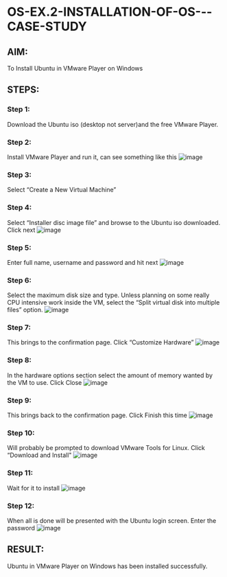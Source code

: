 # OS-EX.2-INSTALLATION-OF-OS---CASE-STUDY

## AIM:
To Install Ubuntu in VMware Player on Windows
## STEPS:
### Step 1:
Download the Ubuntu iso (desktop not server)and the free VMware Player.
### Step 2:
Install VMware Player and run it, can see something like this
![image](https://github.com/Bmohamedathil/OS-EX.2-INSTALLATION-OF-OS---CASE-STUDY/assets/119560261/6e16e269-9d2d-4746-84d3-88fdcc4e1b2c)
### Step 3:
Select “Create a New Virtual Machine”
### Step 4:
Select “Installer disc image file” and browse to the Ubuntu iso downloaded. Click next
![image](https://github.com/Bmohamedathil/OS-EX.2-INSTALLATION-OF-OS---CASE-STUDY/assets/119560261/9b1485c4-539c-4899-806f-9111ab045f8e)
### Step 5:
Enter full name, username and password and hit next
![image](https://github.com/Bmohamedathil/OS-EX.2-INSTALLATION-OF-OS---CASE-STUDY/assets/119560261/e80fcb74-8fd7-4013-9113-15a46514f855)
### Step 6:
Select the maximum disk size and type. Unless planning on some really CPU intensive work inside the VM, select the “Split virtual disk into multiple files” option. 
![image](https://github.com/Bmohamedathil/OS-EX.2-INSTALLATION-OF-OS---CASE-STUDY/assets/119560261/acb1778e-6283-43b0-b8de-ed7786facf37)
### Step 7:
This brings to the confirmation page. Click “Customize Hardware” 
![image](https://github.com/Bmohamedathil/OS-EX.2-INSTALLATION-OF-OS---CASE-STUDY/assets/119560261/f36c39b7-5f69-40e7-a849-df853b2071ba)
### Step 8:
In the hardware options section select the amount of memory wanted by the VM to use. Click Close
![image](https://github.com/Bmohamedathil/OS-EX.2-INSTALLATION-OF-OS---CASE-STUDY/assets/119560261/f53f6825-f517-49e6-99a4-57d3652993cc)
### Step 9:
This brings back to the confirmation page. Click Finish this time
![image](https://github.com/Bmohamedathil/OS-EX.2-INSTALLATION-OF-OS---CASE-STUDY/assets/119560261/da6fb901-f665-4626-8127-63c2fed77510)
### Step 10:
Will probably be prompted to download VMware Tools for Linux. Click “Download and Install"
![image](https://github.com/Bmohamedathil/OS-EX.2-INSTALLATION-OF-OS---CASE-STUDY/assets/119560261/cd7a2f50-0dc1-4ff6-b48d-41c7d734edd1)
### Step 11:
Wait for it to install
![image](https://github.com/Bmohamedathil/OS-EX.2-INSTALLATION-OF-OS---CASE-STUDY/assets/119560261/a42f75f4-a062-4b92-a4d5-5075414615bf)
### Step 12:
When all is done will be presented with the Ubuntu login screen. Enter the password
![image](https://github.com/Bmohamedathil/OS-EX.2-INSTALLATION-OF-OS---CASE-STUDY/assets/119560261/515a1bd7-9002-4d9b-a052-cfacbb814d54)

## RESULT:
Ubuntu in VMware Player on Windows has been installed successfully.
